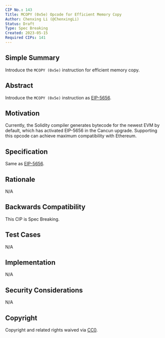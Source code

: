 ```yaml
---
CIP No.: 143
Title: MCOPY (0x5e) Opcode for Efficient Memory Copy
Author: Chenxing Li (@ChenxingLi)
Status: Draft
Type: Spec Breaking
Created: 2023-05-15
Required CIPs: 141
---
```


## Simple Summary
Introduce the `MCOPY (0x5e)` instruction for efficient memory copy.

## Abstract
Introduce the `MCOPY (0x5e)` instruction as [EIP-5656](https://eips.ethereum.org/EIPS/eip-5656).

## Motivation
Currently, the Solidity compiler generates bytecode for the newest EVM by default, which has activated EIP-5656 in the Cancun upgrade. Supporting this opcode can achieve maximum compatibility with Ethereum.

## Specification
Same as [EIP-5656](https://eips.ethereum.org/EIPS/eip-5656).

## Rationale
N/A

## Backwards Compatibility
This CIP is Spec Breaking.

## Test Cases
<!--Test cases for an implementation are mandatory for CIPs that are affecting consensus changes. Other CIPs can choose to include links to test cases if applicable.-->
N/A

## Implementation
<!--The implementations must be completed before any CIP is given status "Final", but it need not be completed before the CIP is accepted. While there is merit to the approach of reaching consensus on the specification and rationale before writing code, the principle of "rough consensus and running code" is still useful when it comes to resolving many discussions of API details.-->
N/A

## Security Considerations
<!--All CIPs must contain a section that discusses the security implications/considerations relevant to the proposed change. Include information that might be important for security discussions, surfaces risks and can be used throughout the life cycle of the proposal. E.g. include security-relevant design decisions, concerns, important discussions, implementation-specific guidance and pitfalls, an outline of threats and risks and how they are being addressed. CIP submissions missing the "Security Considerations" section will be rejected. a CIP cannot proceed to status "Final" without a Security Considerations discussion deemed sufficient by the reviewers.-->
N/A

## Copyright
Copyright and related rights waived via [CC0](https://creativecommons.org/publicdomain/zero/1.0/).